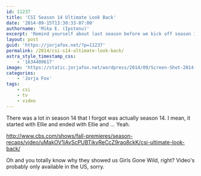 ```yaml
---
id: 11237
title: 'CSI Season 14 Ultimate Look Back'
date: '2014-09-15T13:30:33-07:00'
authorname: 'Mika E. (Ipstenu)'
excerpt: 'Remind yourself about last season before we kick off season 15!'
layout: post
guid: 'https://jorjafox.net/?p=11237'
permalink: /2014/csi-s14-ultimate-look-back/
astra_style_timestamp_css:
    - '1634409617'
image: 'https://static.jorjafox.net/wordpress/2014/09/Screen-Shot-2014-09-15-at-12.51.28-PM.png'
categories:
    - 'Jorja Fox'
tags:
    - csi
    - tv
    - video
---
```


There was a lot in season 14 that I forgot was actually season 14. I mean, it started with Ellie and ended with Ellie and ... Yeah.

http://www.cbs.com/shows/fall-premieres/season-recaps/video/uMakOV1iAvScPUBTikyReCcZ9rao8ckK/csi-ultimate-look-back/

Oh and you totally know why they showed us Girls Gone Wild, right? Video's probably only available in the US, sorry.

